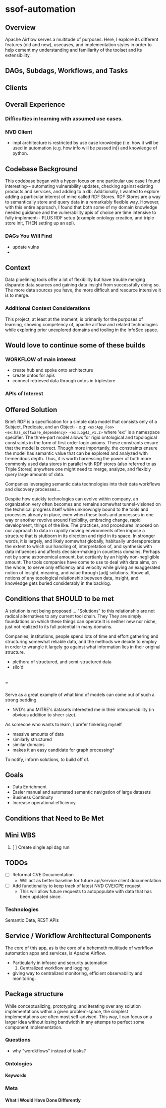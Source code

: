 # ssof-automation

## Overview

Apache Airflow serves a multitude of purposes. Here, I explore its different features (old and new), usecases, and implementation styles in order to help cement my understanding and familiarity of the toolset and its extensibility.

## DAGs, Subdags, Workflows, and Tasks

## Clients

## Overall Experience

### Difficulties in learning with assumed use cases. 

### NVD Client

- impl architecture is restricted by use case knowledge (i.e. how it will be used in automation (e.g. how info will be passed in)) and knowledge of python. 

## Codebase Background

This codebase began with a hyper-focus on one particular use case I found interesting-- automating vulnerability updates, checking against existing products and services, and adding to a db. Additionally, I wanted to explore adding a particular interest of mine called RDF Stores. RDF Stores are a way to semantically store and query data in a remarkably flexible way. However, with this entire approach, I found that both some of my domain knowledge needed guidance and the vulnerability apis of choice are time intensive to fully implement-- PLUS RDF setup (example ontology creation, and triple store init, THEN setting up an api).

### DAGs You Will Find

- update vulns
-

## Context

Data pipelining tools offer a lot of flexibility but have trouble merging disparate data sources and gaining data insight from successfully doing so. The more data sources you have, the more difficult and resource intensive it is to merge.

### Additional Context Considerations

This project, at least at the moment, is primarily for the purposes of learning, showing competency of, apache airflow and related technologies while exploring prior unexplored domains and tooling in the InfoSec space.

## Would love to continue some of these builds

### WORKFLOW of main interest

- create hub and spoke onto architecture
- create ontos for apis
- connect retrieved data through ontos in triplestore

### APIs of Interest

<!-- <https://github.com/jaegeral/security-apis> -->

## Offered Solution

Brief: RDF is a specification for a simple data model that consists only of a Subject, Predicate, and an Object-- e.g:
```<ex:App_Foo> <ex:has_software_dependency> <ex:Log4J_v1.2>```
where 'ex:' is a namespace specifier. The three-part model allows for rigid ontological and topological constraints in the form of first order logic axioms. These constrants ensure that the model is correct. Though more importantly, the constraints ensure the model has semantic value that can be explored and analyzed with tremendous depth. Thus, it is worth harnessing the power of both more commonly used data stores in parallel with RDF stores (also referred to as Triple Stores) anywhere one might need to merge, analyze, and flexibly query large amounts of data.

Companies leveraging semantic data technologies into their data workflows and discovery processes...

Despite how quickly technologies can evolve within company, an organization very often becomes and remains somewhat tunnel-visioned on the technical progress itself while unknowingly bound to the tools and processes already in place, even when these tools and processes in one way or another revolve around flexibility, embracing change, rapid development, things of the like. The practices, and procedures imposed on our approach to data in rapidly moving environments often impose a structure that is stubborn in its direction and rigid in its space. In stronger words, it is largely, and likely somewhat globally, habitually underappreciate the extent to which our handling of, interpretation of, and synthesis with data influences and affects decision-making in countless domains. Perhaps not by some astronomical amount, but certianly by an highly non-negligible amount. The tools companies have come to use to deal with data aims, on the whole, to serve only efficiency and velocity while giving an exaggerated notion of insight, meaning, and value through [adj] solutions. Above all, notions of any topological relationship between data, insight, and knowledge gets buried considerably in the backlog.

## Conditions that SHOULD to be met

<!-- A recognition that data often has more semantic value before it rockets into processing and interpretation land is the launchpad for any discussion on or demonstration of how to  -->
A solution is not being proposed ...
"Solutions" to this relationship are not radical alternatives to any current tool chain. They  They are simply foundations on which these things can operate.It is neither new nor niche, just not realized to its full potential in many domains.

Companies, institutions, people spend lots of time and effort gathering and structuring somewhat reliable data, and the methods we decide to employ in order to wrangle it largely go against what information lies in their original structure.

- plethora of structured, and semi-structured data
- silo'd

## -

Serve as a great example of what kind of models can come out of such a strong bedding.

- NVD's and MITRE's datasets interested me in their interoperability (in obvious addition to sheer size).

As someone who wants to learn, I prefer tinkering myself

- massive amounts of data
- similarly structured
- similar domains
- makes it an easy candidate for graph processing*

To notify, inform solutions, to build off of.

## Goals

- Data Enrichment
- Easier manual and automated semantic navigation of large datasets
- Business Continuity
- Increase operational efficiency

## Conditions that Need to Be Met

## Mini WBS

1. [ ] Create single api dag run

## TODOs

- [ ] Reformat CVE Documentation
  - Will act as better baseline for future api/service client documentation
- [ ] Add functionality to keep track of latest NVD CVE/CPE request
  - This will allow future requests to autopopulate with data that has been updated since.

### Technologies

Semantic Data, REST APIs

## Service / Workflow Architectural Components

The core of this app, as is the core of a behemoth multitude of workflow automation apps and services, is Apache Airflow.

- Particularly in infosec and security automation
  1. Centralized workflow and logging
- giving way to centralized monitoring, efficient observability and monitoring.

## Package structure

While conceptualizing, prototyping, and iterating over any solution implementations within a given problem-space, the simplest implementations are often most self-advised. This way, I can focus on a larger idea without losing bandwidth in any attemps to perfect some component implementation.

### Questions

- why "wordkflows" instead of tasks?

### Ontologies

#### Keywords

### Meta

#### What I Would Have Done Differently
